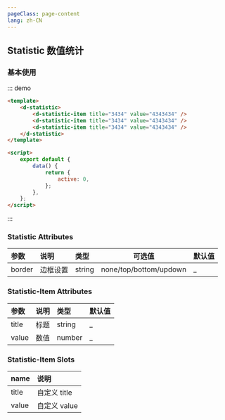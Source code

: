 ```yaml
---
pageClass: page-content
lang: zh-CN
---
```


## Statistic 数值统计

### 基本使用

::: demo

```html
<template>
	<d-statistic>
		<d-statistic-item title="3434" value="4343434" />
		<d-statistic-item title="3434" value="4343434" />
		<d-statistic-item title="3434" value="4343434" />
	</d-statistic>
</template>

<script>
	export default {
		data() {
			return {
				active: 0,
			};
		},
	};
</script>
```

:::

### Statistic Attributes

| 参数   | 说明     | 类型   | 可选值                 | 默认值 |
| :----- | :------- | :----- | ---------------------- | ------ |
| border | 边框设置 | string | none/top/bottom/updown | \_     |

### Statistic-Item Attributes

| 参数  | 说明 | 类型   | 默认值 |
| :---- | :--- | :----- | ------ |
| title | 标题 | string | \_     |
| value | 数值 | number | \_     |

### Statistic-Item Slots

| name  | 说明         |
| :---- | :----------- |
| title | 自定义 title |
| value | 自定义 value |
